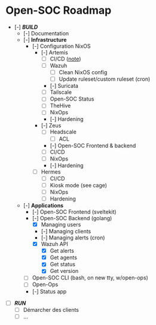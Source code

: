 # Open-SOC Roadmap

- [-] ***BUILD***
  - [-] Documentation
  - [-] **Infrastructure**
    - [-] Configuration NixOS
      - [-] Artemis
        - [ ] CI/CD ([note](https://mccd.space/posts/git-to-deploy/))
        - [ ] Wazuh
          - [ ] Clean NixOS config
          - [ ] Update ruleset/custom ruleset (cron)
        - [-] Suricata
        - [ ] Tailscale
        - [ ] Open-SOC Status
        - [ ] TheHive
        - [ ] NixOps
        - [-] Hardening
      - [-] Zeus
        - [ ] Headscale
          - [ ] ACL
        - [-] Open-SOC Frontend & backend
        - [ ] CI/CD
        - [ ] NixOps
        - [-] Hardening
      - [ ] Hermes
        - [ ] CI/CD
        - [ ] Kiosk mode (see cage)
        - [ ] NixOps
        - [ ] Hardening
  - [-] **Applications**
    - [-] Open-SOC Frontend (sveltekit)
    - [-] Open-SOC Backend (golang)
      - [X] Managing users
      - [-] Managing clients
      - [-] Managing alerts (cron)
      - [X] Wazuh API
        - [X] Get alerts
        - [x] Get agents
        - [x] Get status
        - [x] Get version
    - [ ] Open-SOC CLI (bash, on new tty, w/open-ops)
    - [ ] Open-Ops
    - [-] Status app
- [ ] ***RUN***
  - [ ] Démarcher des clients
  - [ ] ...
